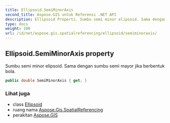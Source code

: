 ```yaml
---
title: Ellipsoid.SemiMinorAxis
second_title: Aspose.GIS untuk Referensi .NET API
description: Ellipsoid Properti. Sumbu semi minor elipsoid. Sama dengan sumbu semi mayor jika berbentuk bola.
type: docs
weight: 100
url: /id/net/aspose.gis.spatialreferencing/ellipsoid/semiminoraxis/
---
```

## Ellipsoid.SemiMinorAxis property

Sumbu semi minor elipsoid. Sama dengan sumbu semi mayor jika berbentuk bola.

```csharp
public double SemiMinorAxis { get; }
```

### Lihat juga

* class [Ellipsoid](../)
* ruang nama [Aspose.Gis.SpatialReferencing](../../ellipsoid/)
* perakitan [Aspose.GIS](../../../)


